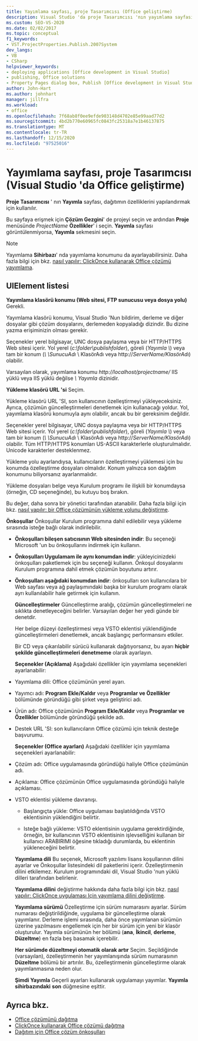 ```yaml
---
title: Yayımlama sayfası, proje Tasarımcısı (Office geliştirme)
description: Visual Studio 'da proje Tasarımcısı 'nın yayımlama sayfasının, dağıtım özelliklerini yapılandırmak için nasıl kullanıldığını öğrenin.
ms.custom: SEO-VS-2020
ms.date: 02/02/2017
ms.topic: conceptual
f1_keywords:
- VST.ProjectProperties.Publish.2007System
dev_langs:
- VB
- CSharp
helpviewer_keywords:
- deploying applications [Office development in Visual Studio]
- publishing, Office solutions
- Property Pages dialog box, Publish [Office development in Visual Studio]
author: John-Hart
ms.author: johnhart
manager: jillfra
ms.workload:
- office
ms.openlocfilehash: 7f68ab8f0ee9efde903148d4702e85e99aad77d2
ms.sourcegitcommit: 4bd2b770e60965fc0843fc25318a7e1b46137875
ms.translationtype: MT
ms.contentlocale: tr-TR
ms.lasthandoff: 12/15/2020
ms.locfileid: "97525016"
---
```

# <a name="publish-page-project-designer-office-development-in-visual-studio"></a>Yayımlama sayfası, proje Tasarımcısı (Visual Studio 'da Office geliştirme)
  **Proje Tasarımcısı** ' nın **Yayımla** sayfası, dağıtımın özelliklerini yapılandırmak için kullanılır.

 Bu sayfaya erişmek için **Çözüm Gezgini**' de projeyi seçin ve ardından **Proje** menüsünde *ProjectName* **Özellikler**' i seçin. **Yayımla** sayfası görüntülenmiyorsa, **Yayımla** sekmesini seçin.

> [!NOTE]
> Yayımlama **Sihirbazı**' nda yayımlama konumunu da ayarlayabilirsiniz. Daha fazla bilgi için bkz. [nasıl yapılır: ClickOnce kullanarak Office çözümü yayımlama](/previous-versions/bb386095(v=vs.110)).

## <a name="uielement-list"></a>UIElement listesi
 **Yayımlama klasörü konumu (Web sitesi, FTP sunucusu veya dosya yolu)** Gerekli.

 Yayımlama klasörü konumu, Visual Studio 'Nun bildirim, derleme ve diğer dosyalar gibi çözüm dosyalarını, derlemeden kopyaladığı dizindir. Bu dizine yazma erişiminizin olması gerekir.

 Seçenekler yerel bilgisayar, UNC dosya paylaşma veya bir HTTP/HTTPS Web sitesi içerir. Yol yerel (*c:\folder\\publishfolder*), göreli (*Yayımla \\*) veya tam bir konum (*\\ \SunucuAdı* \ KlasörAdı veya http://<em>ServerName/KlasörAdı</em>) olabilir.

 Varsayılan olarak, yayımlama konumu *http://localhost/projectname/* IIS yüklü veya IIS yüklü değilse *\\ Yayımla* dizinidir.

 **Yükleme klasörü URL 'si** Seçim.

 Yükleme klasörü URL 'SI, son kullanıcının özelleştirmeyi yükleyeceksiniz. Ayrıca, çözümün güncelleştirmeleri denetlemek için kullanacağı yoldur. Yol, yayımlama klasörü konumuyla aynı olabilir, ancak bu bir gereksinim değildir.

 Seçenekler yerel bilgisayar, UNC dosya paylaşma veya bir HTTP/HTTPS Web sitesi içerir. Yol yerel (*c:\folder\\publishfolder*), göreli (*Yayımla \\*) veya tam bir konum (*\\ \SunucuAdı* \ KlasörAdı veya http://<em>ServerName/KlasörAdı</em>) olabilir. Tüm HTTP/HTTPS konumları US-ASCII karakterlerle oluşturulmalıdır. Unicode karakterler desteklenmez.

 Yükleme yolu ayarlandıysa, kullanıcıların özelleştirmeyi yüklemesi için bu konumda özelleştirme dosyaları olmalıdır. Konum yalnızca son dağıtım konumunu biliyorsanız ayarlanmalıdır.

 Yükleme dosyaları belge veya Kurulum programı ile ilişkili bir konumdaysa (örneğin, CD seçeneğinde), bu kutuyu boş bırakın.

 Bu değer, daha sonra bir yönetici tarafından atanabilir. Daha fazla bilgi için bkz. [nasıl yapılır: bir Office çözümünün yükleme yolunu değiştirme](/previous-versions/bb608626(v=vs.110)).

 **Önkoşullar** Önkoşullar Kurulum programına dahil edilebilir veya yükleme sırasında isteğe bağlı olarak indirilebilir.

- **Önkoşulları bileşen satıcısının Web sitesinden indir**: Bu seçeneği Microsoft 'un bu önkoşullarını indirmek için kullanın.

- **Önkoşulları Uygulamam ile aynı konumdan indir**: yükleyicinizdeki önkoşulları paketlemek için bu seçeneği kullanın. Önkoşul dosyalarını Kurulum programına dahil etmek çözümün boyutunu artırır.

- **Önkoşulları aşağıdaki konumdan indir**: önkoşulları son kullanıcılara bir Web sayfası veya ağ paylaşımındaki başka bir kurulum programı olarak ayrı kullanılabilir hale getirmek için kullanın.

  **Güncelleştirmeler** Güncelleştirme aralığı, çözümün güncelleştirmeleri ne sıklıkta denetleyeceğini belirler. Varsayılan değer her yedi günde bir denetdir.

  Her belge düzeyi özelleştirmesi veya VSTO eklentisi yüklendiğinde güncelleştirmeleri denetlemek, ancak başlangıç performansını etkiler.

  Bir CD veya çıkarılabilir sürücü kullanarak dağıtıyorsanız, bu ayarı **hiçbir şekilde güncelleştirmeleri denetmeme** olarak ayarlayın.

  **Seçenekler (Açıklama)** Aşağıdaki özellikler için yayımlama seçenekleri ayarlanabilir:

- Yayımlama dili: Office çözümünün yerel ayarı.

- Yayımcı adı: **Program Ekle/Kaldır** veya **Programlar ve Özellikler** bölümünde göründüğü gibi şirket veya geliştirici adı.

- Ürün adı: Office çözümünün **Program Ekle/Kaldır** veya **Programlar ve Özellikler** bölümünde göründüğü şekilde adı.

- Destek URL 'SI: son kullanıcıların Office çözümü için teknik desteğe başvurumu.

  **Seçenekler (Office ayarları)** Aşağıdaki özellikler için yayımlama seçenekleri ayarlanabilir:

- Çözüm adı: Office uygulamasında göründüğü haliyle Office çözümünün adı.

- Açıklama: Office çözümünün Office uygulamasında göründüğü haliyle açıklaması.

- VSTO eklentisi yükleme davranışı.

  - Başlangıçta yükle: Office uygulaması başlatıldığında VSTO eklentisinin yüklendiğini belirtir.

  - Isteğe bağlı yükleme: VSTO eklentisinin uygulama gerektirdiğinde, örneğin, bir kullanıcının VSTO eklentisinin işlevselliğini kullanan bir kullanıcı ARABIRIMI öğesine tıkladığı durumlarda, bu eklentinin yükleneceğini belirtir.

  **Yayımlama dili** Bu seçenek, Microsoft yazılımı lisans koşullarının dilini ayarlar ve Önkoşullar listesindeki dil paketlerini içerir. Özelleştirmenin dilini etkilemez. Kurulum programındaki dil, Visual Studio 'nun yüklü dilleri tarafından belirlenir.

  **Yayımlama dilini** değiştirme hakkında daha fazla bilgi için bkz. [nasıl yapılır: ClickOnce uygulaması Için yayımlama dilini değiştirme](../deployment/how-to-change-the-publish-language-for-a-clickonce-application.md).

  **Yayımlama sürümü** Özelleştirme için sürüm numarasını ayarlar. Sürüm numarası değiştirildiğinde, uygulama bir güncelleştirme olarak yayımlanır. Derleme işlemi sırasında, daha önce yayımlanan sürümün üzerine yazılmasını engellemek için her bir sürüm için yeni bir klasör oluşturulur. Yayımla sürümünün her bölümü (**ana**, **İkincil**, **derleme**, **Düzeltme**) en fazla beş basamak içerebilir.

  **Her sürümde düzeltmeyi otomatik olarak artır** Seçim. Seçildiğinde (varsayılan), özelleştirmenin her yayımlanışında sürüm numarasının **Düzeltme** bölümü bir artırılır. Bu, özelleştirmenin güncelleştirme olarak yayımlanmasına neden olur.

  **Şimdi Yayımla** Geçerli ayarları kullanarak uygulamayı yayımlar. **Yayımla sihirbazındaki** **son** düğmesine eşittir.

## <a name="see-also"></a>Ayrıca bkz.

- [Office çözümünü dağıtma](../vsto/deploying-an-office-solution.md)
- [ClickOnce kullanarak Office çözümü dağıtma](../vsto/deploying-an-office-solution-by-using-clickonce.md)
- [Dağıtım için Office çözüm önkoşulları](/previous-versions/bb608617(v=vs.110))